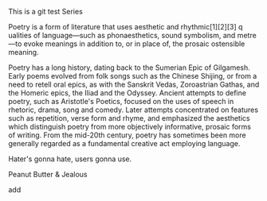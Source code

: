 This is a git test Series 

Poetry is a form of literature that uses aesthetic and rhythmic[1][2][3] q
ualities of language—such as phonaesthetics, sound symbolism, and metre—to evoke meanings in addition to, or in place of, the prosaic ostensible meaning.

Poetry has a long history, dating back to the Sumerian Epic of Gilgamesh. Early poems evolved from folk songs such as the Chinese Shijing, or from a need to retell oral epics, as with the Sanskrit Vedas, Zoroastrian Gathas, and the Homeric epics, the Iliad and the Odyssey. Ancient attempts to define poetry, such as Aristotle's Poetics, focused on the uses of speech in rhetoric, drama, song and comedy. Later attempts concentrated on features such as repetition, verse form and rhyme, and emphasized the aesthetics which distinguish poetry from more objectively informative, prosaic forms of writing. From the mid-20th century, poetry has sometimes been more generally regarded as a fundamental creative act employing language.


Hater's gonna hate, users gonna use.

Peanut Butter & Jealous 

add